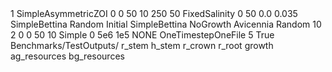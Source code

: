 <MangaProject>
    <random_seed>1</random_seed>
    <ressources>
        <aboveground>
            <type> SimpleAsymmetricZOI </type>
            <domain>
                <x_1> 0 </x_1>
                <y_1> 0 </y_1>
                <x_2> 50 </x_2>
                <y_2> 10 </y_2>
            <x_resolution> 250 </x_resolution>
            <y_resolution> 50 </y_resolution>
            </domain>
        </aboveground>
        <belowground>
            <type> FixedSalinity </type>
            <min_x>0</min_x>
            <max_x>50</max_x>
            <salinity>0.0 0.035</salinity>
        </belowground>
    <plant_dynamics>
        <type> SimpleBettina </type>
        <mortality> Random </mortality>
    </plant_dynamics>
    </ressources>
    <population>
        <group>
            <name> Initial </name>
            <growth_dynamic> SimpleBettina </growth_dynamic>
            <mortality> NoGrowth </mortality>
            <species> Avicennia </species>
            <distribution>
                <type> Random </type>
                <n_individuals> 10 </n_individuals>
                <n_recruitment_per_step> 2 </n_recruitment_per_step>
                <domain>
                    <x_1> 0 </x_1>
                    <y_1> 0 </y_1>
                    <x_2> 50 </x_2>
                    <y_2> 10 </y_2>
                </domain>
            </distribution>
        </group>
    </population>
    <time_loop>
        <type> Simple </type>
        <t_start> 0 </t_start>
        <t_end> 5e6 </t_end>
        <delta_t> 1e5 </delta_t>
    </time_loop>
    <visualization>
        <type> NONE </type>
    </visualization>
    <output>
         <type> OneTimestepOneFile </type>
        <output_each_nth_timestep>5</output_each_nth_timestep>
        <allow_previous_output>True</allow_previous_output>
        <output_dir>Benchmarks/TestOutputs/</output_dir>
        <geometry_output> r_stem </geometry_output>
        <geometry_output> h_stem </geometry_output>
        <geometry_output> r_crown </geometry_output>
        <geometry_output> r_root </geometry_output>
        <growth_output> growth </growth_output>
        <growth_output> ag_resources </growth_output>
        <growth_output> bg_resources </growth_output>
    </output>
</MangaProject>

